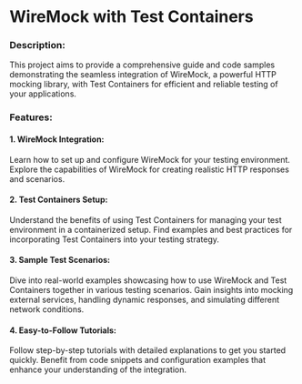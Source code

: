# WireMock with Test Containers

### Description:

This project aims to provide a comprehensive guide and code samples demonstrating the seamless integration of WireMock, a powerful HTTP mocking library, with Test Containers for efficient and reliable testing of your applications.

### Features:

#### 1. WireMock Integration:

Learn how to set up and configure WireMock for your testing environment.
Explore the capabilities of WireMock for creating realistic HTTP responses and scenarios.

#### 2. Test Containers Setup:

Understand the benefits of using Test Containers for managing your test environment in a containerized setup.
Find examples and best practices for incorporating Test Containers into your testing strategy.

#### 3. Sample Test Scenarios:

Dive into real-world examples showcasing how to use WireMock and Test Containers together in various testing scenarios.
Gain insights into mocking external services, handling dynamic responses, and simulating different network conditions.

#### 4. Easy-to-Follow Tutorials:

Follow step-by-step tutorials with detailed explanations to get you started quickly.
Benefit from code snippets and configuration examples that enhance your understanding of the integration.
